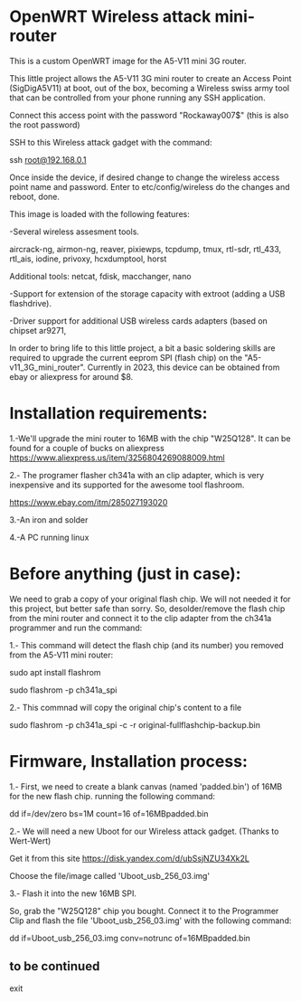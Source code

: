 # OpenWRT Wireless attack mini-router





This is a custom OpenWRT image for the A5-V11 mini 3G router.



This little project allows the A5-V11 3G mini router to create an Access Point (SigDigA5V11) at boot, out of the box, becoming a Wireless swiss army tool that can be controlled from your phone running any SSH application.


Connect this access point with the password "Rockaway007$" (this is also the root password)

SSH to this Wireless attack gadget with the command:

ssh root@192.168.0.1

Once inside the device, if desired change to change the wireless access point name and password. 
Enter to etc/config/wireless do the changes and reboot, done.




This image is loaded with the following features:

-Several wireless assesment tools.

aircrack-ng, airmon-ng, reaver, pixiewps, tcpdump, tmux, rtl-sdr, rtl_433, rtl_ais, iodine, privoxy, hcxdumptool, horst

Additional tools: 
netcat, fdisk, macchanger, nano


-Support for extension of the storage capacity with extroot (adding a USB flashdrive).

-Driver support for additional USB wireless cards adapters (based on chipset ar9271,





In order to bring life to this little project, a bit a basic soldering skills are required to upgrade the current eeprom SPI (flash chip) on the "A5-v11_3G_mini_router". Currently in 2023, this device can be obtained from ebay or aliexpress for around $8.









# Installation requirements:



1.-We'll upgrade the mini router to 16MB with the chip "W25Q128". It can be found for a couple of bucks on aliexpress
https://www.aliexpress.us/item/3256804269088009.html

2.- The programer flasher ch341a with an clip adapter, which is very inexpensive and its supported for the awesome tool flashroom.

https://www.ebay.com/itm/285027193020

3.-An iron and solder

4.-A PC running linux





# Before anything (just in case):



We need to grab a copy of your original flash chip. We will not needed it for this project, but better safe than sorry. 
So, desolder/remove the flash chip from the mini router and connect it to the clip adapter from the ch341a programmer and run the command:


1.- This command will detect the flash chip (and its number) you removed from the A5-V11 mini router:

sudo apt install flashrom

sudo flashrom -p ch341a_spi 


2.- This commnad will copy the original chip's content to a file

sudo flashrom -p ch341a_spi -c <detected flash chip> -r original-fullflashchip-backup.bin 



# Firmware, Installation process:



1.- First, we need to create a blank canvas (named 'padded.bin') of 16MB for the new flash chip.
running the following command:

 dd if=/dev/zero bs=1M count=16 of=16MBpadded.bin


2.- We will need a new Uboot for our Wireless attack gadget. (Thanks to Wert-Wert)

Get it from this site 
https://disk.yandex.com/d/ubSsjNZU34Xk2L 

Choose the file/image called 'Uboot_usb_256_03.img'


3.- Flash it into the new 16MB SPI. 

So, grab the "W25Q128" chip you bought. 
Connect it to the Programmer Clip and flash the file 'Uboot_usb_256_03.img' with the following command:  

dd if=Uboot_usb_256_03.img conv=notrunc of=16MBpadded.bin





## to be continued




exit
